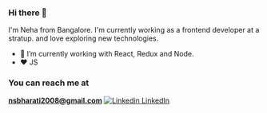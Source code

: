 ### Hi there 👋

I'm Neha from Bangalore. I'm currently working as a frontend developer at a stratup. and love exploring new technologies.<br>
- 🔭 I’m currently working with React, Redux and Node.<br>
- :heart: JS
### You can reach me at <br>
**nsbharati2008@gmail.com**
[![Linkedin](https://i.stack.imgur.com/gVE0j.png) LinkedIn](https://www.linkedin.com/in/neha-bharati-36033963/) 
<!--
**nehabharati/nehabharati** is a ✨ _special_ ✨ repository because its `README.md` (this file) appears on your GitHub profile.

Here are some ideas to get you started:

- 🔭 I’m currently working on ...
- 🌱 I’m currently learning ...
- 👯 I’m looking to collaborate on ...
- 🤔 I’m looking for help with ...
- 💬 Ask me about ...
- 📫 How to reach me: ...
- 😄 Pronouns: ...
- ⚡ Fun fact: ...
-->
